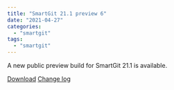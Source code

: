 ```yaml
---
title: "SmartGit 21.1 preview 6"
date: "2021-04-27"
categories: 
  - "smartgit"
tags: 
  - "smartgit"
---
```


A new public preview build for SmartGit 21.1 is available.

[Download](http://www.syntevo.com/smartgit/preview) [Change log](http://www.syntevo.com/smartgit/changelog-eap.txt)
